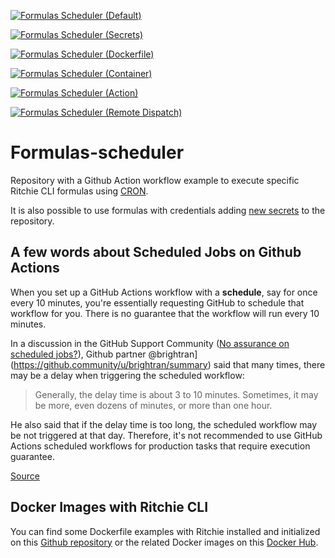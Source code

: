 [![Formulas Scheduler (Default)](https://github.com/GuillaumeFalourd/formulas-scheduler/actions/workflows/1-formulas-scheduler.yml/badge.svg)](https://github.com/GuillaumeFalourd/formulas-scheduler/actions/workflows/1-formulas-scheduler.yml)

[![Formulas Scheduler (Secrets)](https://github.com/GuillaumeFalourd/ritchie-formulas-scheduler-demo/actions/workflows/2-formulas-scheduler-secrets.yml/badge.svg)](https://github.com/GuillaumeFalourd/ritchie-formulas-scheduler-demo/actions/workflows/2-formulas-scheduler-secrets.yml)

[![Formulas Scheduler (Dockerfile)](https://github.com/GuillaumeFalourd/ritchie-formulas-scheduler-demo/actions/workflows/3-formulas-scheduler-dockerfile.yml/badge.svg)](https://github.com/GuillaumeFalourd/ritchie-formulas-scheduler-demo/actions/workflows/3-formulas-scheduler-dockerfile.yml)

[![Formulas Scheduler (Container)](https://github.com/GuillaumeFalourd/formulas-scheduler/actions/workflows/4-formulas-scheduler-container.yml/badge.svg)](https://github.com/GuillaumeFalourd/formulas-scheduler/actions/workflows/4-formulas-scheduler-container.yml)

[![Formulas Scheduler (Action)](https://github.com/GuillaumeFalourd/formulas-scheduler/actions/workflows/5-formulas-scheduler-action.yml/badge.svg)](https://github.com/GuillaumeFalourd/formulas-scheduler/actions/workflows/5-formulas-scheduler-action.yml)

[![Formulas Scheduler (Remote Dispatch)](https://github.com/GuillaumeFalourd/ritchie-formulas-scheduler-demo/actions/workflows/6-formulas-scheduler-remote-dispatch.yml/badge.svg)](https://github.com/GuillaumeFalourd/6-ritchie-formulas-scheduler-demo/actions/workflows/formulas-scheduler-remote-dispatch.yml)

# Formulas-scheduler

Repository with a Github Action workflow example to execute specific Ritchie CLI formulas using [CRON](https://crontab.guru/#*_*_*_*_*).

It is also possible to use formulas with credentials adding [new secrets](https://docs.github.com/pt/actions/reference/encrypted-secrets) to the repository.

## A few words about Scheduled Jobs on Github Actions

When you set up a GitHub Actions workflow with a **schedule**, say for once every 10 minutes, you're essentially requesting GitHub to schedule that workflow for you. There is no guarantee that the workflow will run every 10 minutes. 

In a discussion in the GitHub Support Community ([No assurance on scheduled jobs?](https://github.community/t/no-assurance-on-scheduled-jobs/133753)), Github partner @brightran](https://github.community/u/brightran/summary) said that many times, there may be a delay when triggering the scheduled workflow:

> Generally, the delay time is about 3 to 10 minutes. Sometimes, it may
> be more, even dozens of minutes, or more than one hour.

He also said that if the delay time is too long, the scheduled workflow may be not triggered at that day. Therefore, it's not recommended to use GitHub Actions scheduled workflows for production tasks that require execution guarantee.

[Source](https://upptime.js.org/blog/2021/01/22/github-actions-schedule-not-working/)

## Docker Images with Ritchie CLI

You can find some Dockerfile examples with Ritchie installed and initialized on this [Github repository](https://github.com/GuillaumeFalourd/ritchie-docker-images) or the related Docker images on this [Docker Hub](https://hub.docker.com/repository/docker/guillaumefalourd/ritchiecli).
